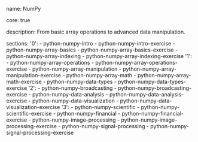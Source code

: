 name: NumPy

core: true

description: From basic array operations to advanced data manipulation.

sections:
  '0':
    - python-numpy-intro
    - python-numpy-intro-exercise
    - python-numpy-array-basics 
    - python-numpy-array-basics-exercise
    - python-numpy-array-indexing
    - python-numpy-array-indexing-exercise
  '1':
    - python-numpy-array-operations
    - python-numpy-array-operations-exercise
    - python-numpy-array-manipulation
    - python-numpy-array-manipulation-exercise
    - python-numpy-array-math
    - python-numpy-array-math-exercise
    - python-numpy-data-types
    - python-numpy-data-types-exercise
  '2':
    - python-numpy-broadcasting
    - python-numpy-broadcasting-exercise
    - python-numpy-data-analysis
    - python-numpy-data-analysis-exercise
    - python-numpy-data-visualization
    - python-numpy-data-visualization-exercise
  '3':
    - python-numpy-scientific
    - python-numpy-scientific-exercise
    - python-numpy-financial
    - python-numpy-financial-exercise
    - python-numpy-image-processing
    - python-numpy-image-processing-exercise
    - python-numpy-signal-processing
    - python-numpy-signal-processing-exercise